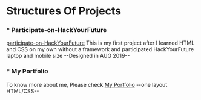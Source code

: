 #  **Structures Of Projects**





### * **Participate-on-HackYourFuture**

[participate-on-HackYourFuture](https://github.com/wesam-k/My-projects-HYF-/tree/My-projects-during-HYF/participate%20on%20HackYourFuture)
This is my first project after I learned HTML and CSS on my own without a framework and participated HackYourFuture laptop and mobile size  --Designed in AUG 2019--


### * **My Portfolio**

To know more about me, Please check [My Portfolio](https://github.com/wesam-k/My-projects-HYF-/tree/My-projects-during-HYF/my%20portfolio)  --one layout HTML/CSS--
